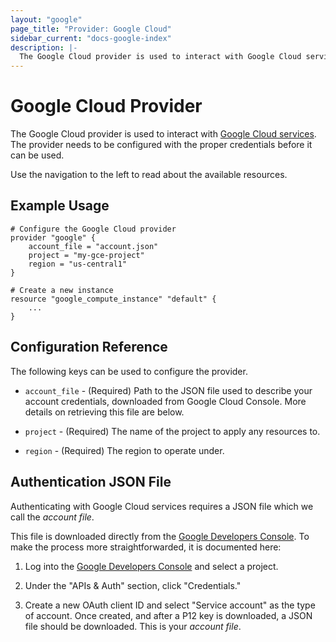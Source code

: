 ```yaml
---
layout: "google"
page_title: "Provider: Google Cloud"
sidebar_current: "docs-google-index"
description: |-
  The Google Cloud provider is used to interact with Google Cloud services. The provider needs to be configured with the proper credentials before it can be used.
---
```


# Google Cloud Provider

The Google Cloud provider is used to interact with
[Google Cloud services](https://cloud.google.com/). The provider needs
to be configured with the proper credentials before it can be used.

Use the navigation to the left to read about the available resources.

## Example Usage

```
# Configure the Google Cloud provider
provider "google" {
    account_file = "account.json"
    project = "my-gce-project"
    region = "us-central1"
}

# Create a new instance
resource "google_compute_instance" "default" {
    ...
}
```

## Configuration Reference

The following keys can be used to configure the provider.

* `account_file` - (Required) Path to the JSON file used to describe
  your account credentials, downloaded from Google Cloud Console. More
  details on retrieving this file are below.

* `project` - (Required) The name of the project to apply any resources to.

* `region` - (Required) The region to operate under.

## Authentication JSON File

Authenticating with Google Cloud services requires a JSON
file which we call the _account file_.

This file is downloaded directly from the
[Google Developers Console](https://console.developers.google.com). To make
the process more straightforwarded, it is documented here:

1. Log into the [Google Developers Console](https://console.developers.google.com)
   and select a project.

2. Under the "APIs & Auth" section, click "Credentials."

3. Create a new OAuth client ID and select "Service account" as the type
   of account. Once created, and after a P12 key is downloaded, a JSON file should be downloaded. This is your _account file_.
